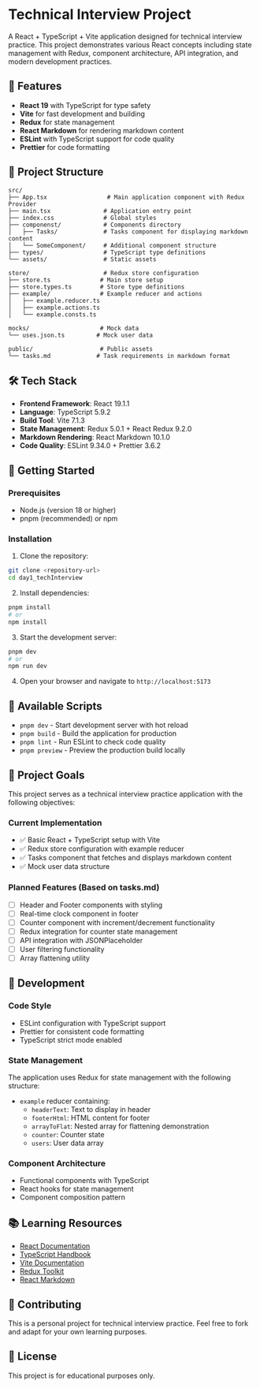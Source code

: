 # Technical Interview Project

A React + TypeScript + Vite application designed for technical interview practice. This project demonstrates various
React concepts including state management with Redux, component architecture, API integration, and modern development
practices.

## 🚀 Features

- **React 19** with TypeScript for type safety
- **Vite** for fast development and building
- **Redux** for state management
- **React Markdown** for rendering markdown content
- **ESLint** with TypeScript support for code quality
- **Prettier** for code formatting

## 📁 Project Structure

```
src/
├── App.tsx                 # Main application component with Redux Provider
├── main.tsx               # Application entry point
├── index.css              # Global styles
├── componenst/            # Components directory
│   ├── Tasks/             # Tasks component for displaying markdown content
│   └── SomeComponent/     # Additional component structure
├── types/                 # TypeScript type definitions
└── assets/                # Static assets

store/                     # Redux store configuration
├── store.ts              # Main store setup
├── store.types.ts        # Store type definitions
├── example/              # Example reducer and actions
│   ├── example.reducer.ts
│   ├── example.actions.ts
│   └── example.consts.ts

mocks/                    # Mock data
└── uses.json.ts         # Mock user data

public/                   # Public assets
└── tasks.md             # Task requirements in markdown format
```

## 🛠️ Tech Stack

- **Frontend Framework**: React 19.1.1
- **Language**: TypeScript 5.9.2
- **Build Tool**: Vite 7.1.3
- **State Management**: Redux 5.0.1 + React Redux 9.2.0
- **Markdown Rendering**: React Markdown 10.1.0
- **Code Quality**: ESLint 9.34.0 + Prettier 3.6.2

## 🚀 Getting Started

### Prerequisites

- Node.js (version 18 or higher)
- pnpm (recommended) or npm

### Installation

1. Clone the repository:

```bash
git clone <repository-url>
cd day1_techInterview
```

2. Install dependencies:

```bash
pnpm install
# or
npm install
```

3. Start the development server:

```bash
pnpm dev
# or
npm run dev
```

4. Open your browser and navigate to `http://localhost:5173`

## 📝 Available Scripts

- `pnpm dev` - Start development server with hot reload
- `pnpm build` - Build the application for production
- `pnpm lint` - Run ESLint to check code quality
- `pnpm preview` - Preview the production build locally

## 🎯 Project Goals

This project serves as a technical interview practice application with the following objectives:

### Current Implementation

- ✅ Basic React + TypeScript setup with Vite
- ✅ Redux store configuration with example reducer
- ✅ Tasks component that fetches and displays markdown content
- ✅ Mock user data structure

### Planned Features (Based on tasks.md)

- [ ] Header and Footer components with styling
- [ ] Real-time clock component in footer
- [ ] Counter component with increment/decrement functionality
- [ ] Redux integration for counter state management
- [ ] API integration with JSONPlaceholder
- [ ] User filtering functionality
- [ ] Array flattening utility

## 🔧 Development

### Code Style

- ESLint configuration with TypeScript support
- Prettier for consistent code formatting
- TypeScript strict mode enabled

### State Management

The application uses Redux for state management with the following structure:

- `example` reducer containing:
    - `headerText`: Text to display in header
    - `footerHtml`: HTML content for footer
    - `arrayToFlat`: Nested array for flattening demonstration
    - `counter`: Counter state
    - `users`: User data array

### Component Architecture

- Functional components with TypeScript
- React hooks for state management
- Component composition pattern

## 📚 Learning Resources

- [React Documentation](https://react.dev/)
- [TypeScript Handbook](https://www.typescriptlang.org/docs/)
- [Vite Documentation](https://vitejs.dev/)
- [Redux Toolkit](https://redux-toolkit.js.org/)
- [React Markdown](https://github.com/remarkjs/react-markdown)

## 🤝 Contributing

This is a personal project for technical interview practice. Feel free to fork and adapt for your own learning purposes.

## 📄 License

This project is for educational purposes only.
